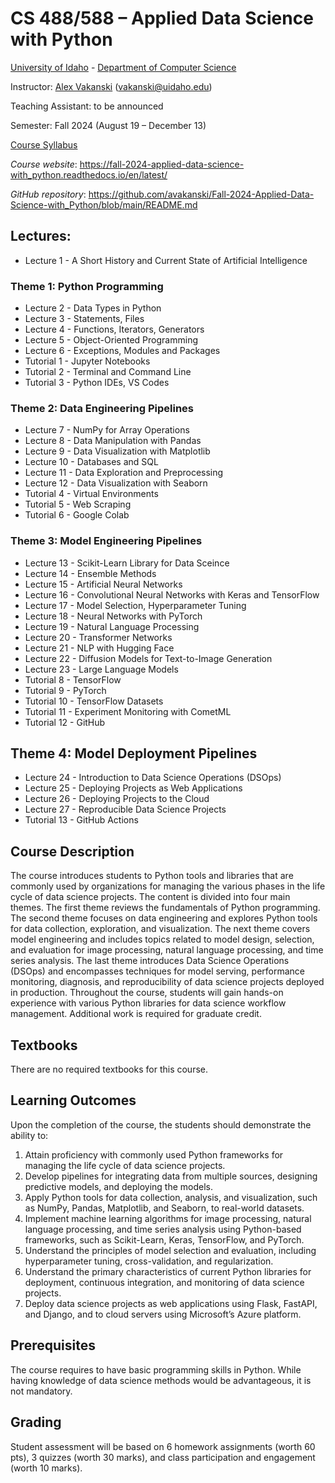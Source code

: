 # CS 488/588 – Applied Data Science with Python
[University of Idaho](https://www.uidaho.edu) - [Department of Computer Science](https://www.uidaho.edu/engr/departments/cs)

Instructor: [Alex Vakanski](https://www.webpages.uidaho.edu/vakanski/index.html) (vakanski@uidaho.edu)

Teaching Assistant: to be announced 

Semester: Fall 2024 (August 19 – December 13)

<a href="docs/Lectures/CS_488_588-Applied_Data_Science_with_Python-Syllabus.pdf">Course Syllabus</a>

*Course website*: <https://fall-2024-applied-data-science-with_python.readthedocs.io/en/latest/>

*GitHub repository*: <https://github.com/avakanski/Fall-2024-Applied-Data-Science-with_Python/blob/main/README.md>

## Lectures:
* Lecture 1 - A Short History and Current State of Artificial Intelligence
### Theme 1: Python Programming
* Lecture 2 - Data Types in Python
* Lecture 3 - Statements, Files
* Lecture 4 - Functions, Iterators, Generators
* Lecture 5 - Object-Oriented Programming
* Lecture 6 - Exceptions, Modules and Packages
* Tutorial 1 - Jupyter Notebooks
* Tutorial 2 - Terminal and Command Line
* Tutorial 3 - Python IDEs, VS Codes
### Theme 2: Data Engineering Pipelines
* Lecture 7 - NumPy for Array Operations
* Lecture 8 - Data Manipulation with Pandas
* Lecture 9 - Data Visualization with Matplotlib
* Lecture 10 - Databases and SQL
* Lecture 11 - Data Exploration and Preprocessing
* Lecture 12 - Data Visualization with Seaborn
* Tutorial 4 - Virtual Environments
* Tutorial 5 - Web Scraping
* Tutorial 6 - Google Colab
### Theme 3: Model Engineering Pipelines
* Lecture 13 - Scikit-Learn Library for Data Sceince
* Lecture 14 - Ensemble Methods
* Lecture 15 - Artificial Neural Networks
* Lecture 16 - Convolutional Neural Networks with Keras and TensorFlow
* Lecture 17 - Model Selection, Hyperparameter Tuning
* Lecture 18 - Neural Networks with PyTorch
* Lecture 19 - Natural Language Processing
* Lecture 20 - Transformer Networks
* Lecture 21 - NLP with Hugging Face
* Lecture 22 - Diffusion Models for Text-to-Image Generation
* Lecture 23 - Large Language Models
* Tutorial 8 - TensorFlow
* Tutorial 9 - PyTorch
* Tutorial 10 - TensorFlow Datasets
* Tutorial 11 - Experiment Monitoring with CometML
* Tutorial 12 - GitHub
## Theme 4: Model Deployment Pipelines
* Lecture 24 - Introduction to Data Science Operations (DSOps)
* Lecture 25 - Deploying Projects as Web Applications
* Lecture 26 - Deploying Projects to the Cloud
* Lecture 27 - Reproducible Data Science Projects
* Tutorial 13 - GitHub Actions

## Course Description
The course introduces students to Python tools and libraries that are commonly used by organizations for managing the various phases in the life cycle of data science projects. The content is divided into four main themes. The first theme reviews the fundamentals of Python programming. The second theme focuses on data engineering and explores Python tools for data collection, exploration, and visualization. The next theme covers model engineering and includes topics related to model design, selection, and evaluation for image processing, natural language processing, and time series analysis. The last theme introduces Data Science Operations (DSOps) and encompasses techniques for model serving, performance monitoring, diagnosis, and reproducibility of data science projects deployed in production. Throughout the course, students will gain hands-on experience with various Python libraries for data science workflow management. Additional work is required for graduate credit.

## Textbooks
There are no required textbooks for this course.

## Learning Outcomes
Upon the completion of the course, the students should demonstrate the ability to:
1.	Attain proficiency with commonly used Python frameworks for managing the life cycle of data science projects.
2.	Develop pipelines for integrating data from multiple sources, designing predictive models, and deploying the models.
3.	Apply Python tools for data collection, analysis, and visualization, such as NumPy, Pandas, Matplotlib, and Seaborn, to real-world datasets.
4.	Implement machine learning algorithms for image processing, natural language processing, and time series analysis using Python-based frameworks, such as Scikit-Learn, Keras, TensorFlow, and PyTorch.
5.	Understand the principles of model selection and evaluation, including hyperparameter tuning, cross-validation, and regularization.  
6.	Understand the primary characteristics of current Python libraries for deployment, continuous integration, and monitoring of data science projects.
7.	Deploy data science projects as web applications using Flask, FastAPI, and Django, and to cloud servers using Microsoft’s Azure platform.

## Prerequisites
The course requires to have basic programming skills in Python. While having knowledge of data science methods would be advantageous, it is not mandatory.

## Grading
Student assessment will be based on 6 homework assignments (worth 60 pts), 3 quizzes (worth 30 marks), and class participation and engagement (worth 10 marks).
